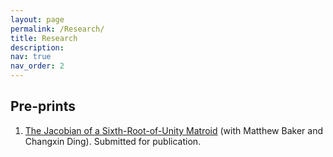 ```yaml
---
layout: page
permalink: /Research/
title: Research
description: 
nav: true
nav_order: 2
---
```


<!-- _pages/publications.md -->

<!-- Bibsearch Feature -->
## Pre-prints
1. [The Jacobian of a Sixth-Root-of-Unity Matroid](https://arxiv.org/abs/2308.11760) (with Matthew Baker and Changxin Ding). Submitted for publication. 

